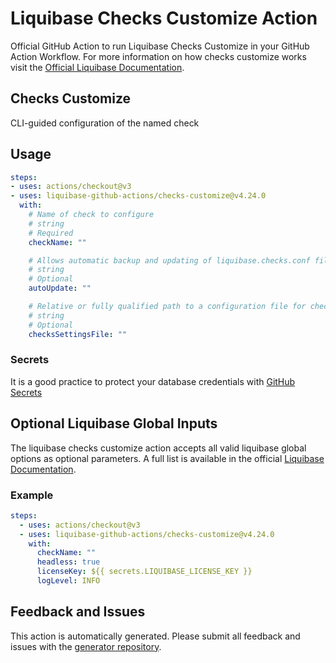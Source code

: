 # Liquibase Checks Customize Action
Official GitHub Action to run Liquibase Checks Customize in your GitHub Action Workflow. For more information on how checks customize works visit the [Official Liquibase Documentation](https://docs.liquibase.com/commands/home.html).
## Checks Customize
CLI-guided configuration of the named check
## Usage
```yaml
steps:
- uses: actions/checkout@v3
- uses: liquibase-github-actions/checks-customize@v4.24.0
  with:
    # Name of check to configure
    # string
    # Required
    checkName: ""

    # Allows automatic backup and updating of liquibase.checks.conf file when new quality checks are available. Options: [on|off]
    # string
    # Optional
    autoUpdate: ""

    # Relative or fully qualified path to a configuration file for checks execution
    # string
    # Optional
    checksSettingsFile: ""

```

### Secrets
It is a good practice to protect your database credentials with [GitHub Secrets](https://docs.github.com/en/actions/security-guides/encrypted-secrets)

## Optional Liquibase Global Inputs
The liquibase checks customize action accepts all valid liquibase global options as optional parameters. A full list is available in the official [Liquibase Documentation](https://docs.liquibase.com/parameters/command-parameters.html).

### Example
```yaml
steps:
  - uses: actions/checkout@v3
  - uses: liquibase-github-actions/checks-customize@v4.24.0
    with:
      checkName: ""
      headless: true
      licenseKey: ${{ secrets.LIQUIBASE_LICENSE_KEY }}
      logLevel: INFO
```

## Feedback and Issues
This action is automatically generated. Please submit all feedback and issues with the [generator repository](https://github.com/liquibase/github-action-generator/issues).

